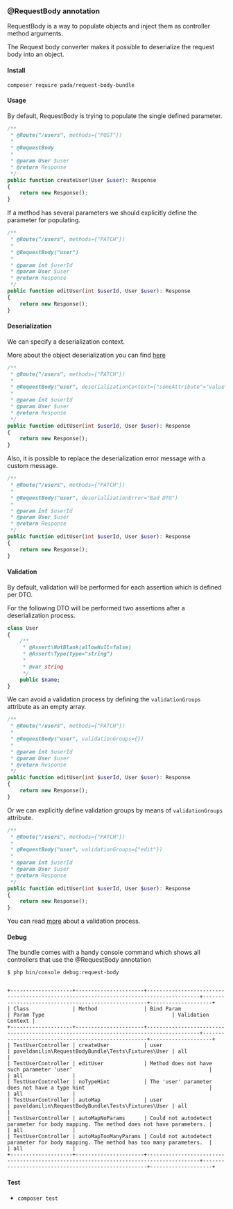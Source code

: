 ### @RequestBody annotation

RequestBody is a way to populate objects and inject them as controller method arguments.

The Request body converter makes it possible to deserialize the request body into an object.

#### Install

`composer require pada/request-body-bundle`

#### Usage

By default, RequestBody is trying to populate the single defined parameter.

```php
/**
 * @Route("/users", methods={"POST"})
 *
 * @RequestBody
 *
 * @param User $user
 * @return Response
 */
public function createUser(User $user): Response
{
    return new Response();
}
```

If a method has several parameters we should explicitly define the parameter for populating.

```php
/**
 * @Route("/users", methods={"PATCH"})
 *
 * @RequestBody("user")
 *
 * @param int $userId
 * @param User $user
 * @return Response
 */
public function editUser(int $userId, User $user): Response
{
    return new Response();
}
```

#### Deserialization

We can specify a deserialization context.

More about the object deserialization you can find [here](https://symfony.com/doc/4.4/components/serializer.html#deserializing-an-object)

```php
/**
 * @Route("/users", methods={"PATCH"})
 *
 * @RequestBody("user", deserializationContext={"someAttribute"="value"})
 *
 * @param int $userId
 * @param User $user
 * @return Response
 */
public function editUser(int $userId, User $user): Response
{
    return new Response();
}
```

Also, it is possible to replace the deserialization error message with a custom message.

```php
/**
 * @Route("/users", methods={"PATCH"})
 *
 * @RequestBody("user", deserializationError="Bad DTO")
 *
 * @param int $userId
 * @param User $user
 * @return Response
 */
public function editUser(int $userId, User $user): Response
{
    return new Response();
}
```

#### Validation

By default, validation will be performed for each assertion which is defined per DTO.

For the following DTO will be performed two assertions after a deserialization process.

```php
class User
{
    /**
     * @Assert\NotBlank(allowNull=false)
     * @Assert\Type(type="string")
     *
     * @var string
     */
    public $name;
}
```

We can avoid a validation process by defining the `validationGroups` attribute as an empty array.

```php
/**
 * @Route("/users", methods={"PATCH"})
 *
 * @RequestBody("user", validationGroups={})
 *
 * @param int $userId
 * @param User $user
 * @return Response
 */
public function editUser(int $userId, User $user): Response
{
    return new Response();
}
```

Or we can explicitly define validation groups by means of `validationGroups` attribute.

```php
/**
 * @Route("/users", methods={"PATCH"})
 *
 * @RequestBody("user", validationGroups={"edit"})
 *
 * @param int $userId
 * @param User $user
 * @return Response
 */
public function editUser(int $userId, User $user): Response
{
    return new Response();
}
```

You can read [more](https://symfony.com/doc/4.4/validation.html) about a validation process.

#### Debug

The bundle comes with a handy console command which shows all controllers that use the @RequestBody annotation

```
$ php bin/console debug:request-body


+--------------------+----------------------+---------------------------------------------------------------------------------------+----------------------------------------------------+--------------------+
| Class              | Method               | Bind Param                                                                            | Param Type                                         | Validation Context |
+--------------------+----------------------+---------------------------------------------------------------------------------------+----------------------------------------------------+--------------------+
| TestUserController | createUser           | user                                                                                  | paveldanilin\RequestBodyBundle\Tests\Fixtures\User | all                |
| TestUserController | editUser             | Method does not have such parameter 'user'                                            |                                                    | all                |
| TestUserController | noTypeHint           | The 'user' parameter does not have a type hint                                        |                                                    | all                |
| TestUserController | autoMap              | user                                                                                  | paveldanilin\RequestBodyBundle\Tests\Fixtures\User | all                |
| TestUserController | autoMapNoParams      | Could not autodetect parameter for body mapping. The method does not have parameters. |                                                    | all                |
| TestUserController | autoMapTooManyParams | Could not autodetect parameter for body mapping. The method has too many parameters.  |                                                    | all                |
+--------------------+----------------------+---------------------------------------------------------------------------------------+----------------------------------------------------+--------------------+

```

#### Test
- `composer test`

